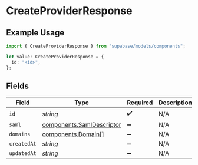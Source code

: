 # CreateProviderResponse

## Example Usage

```typescript
import { CreateProviderResponse } from "supabase/models/components";

let value: CreateProviderResponse = {
  id: "<id>",
};
```

## Fields

| Field                                                                  | Type                                                                   | Required                                                               | Description                                                            |
| ---------------------------------------------------------------------- | ---------------------------------------------------------------------- | ---------------------------------------------------------------------- | ---------------------------------------------------------------------- |
| `id`                                                                   | *string*                                                               | :heavy_check_mark:                                                     | N/A                                                                    |
| `saml`                                                                 | [components.SamlDescriptor](../../models/components/samldescriptor.md) | :heavy_minus_sign:                                                     | N/A                                                                    |
| `domains`                                                              | [components.Domain](../../models/components/domain.md)[]               | :heavy_minus_sign:                                                     | N/A                                                                    |
| `createdAt`                                                            | *string*                                                               | :heavy_minus_sign:                                                     | N/A                                                                    |
| `updatedAt`                                                            | *string*                                                               | :heavy_minus_sign:                                                     | N/A                                                                    |